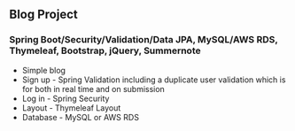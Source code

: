 ## **Blog Project**
### **Spring Boot/Security/Validation/Data JPA, MySQL/AWS RDS, Thymeleaf, Bootstrap, jQuery, Summernote**

* Simple blog
* Sign up - Spring Validation including a duplicate user validation which is for both in real time and on submission 
* Log in - Spring Security
* Layout - Thymeleaf Layout
* Database - MySQL or AWS RDS
